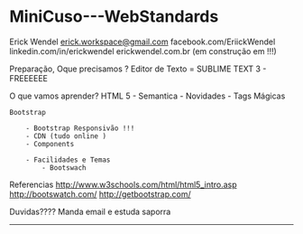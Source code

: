 # MiniCuso---WebStandards
Erick Wendel
erick.workspace@gmail.com
facebook.com/EriickWendel
linkedin.com/in/erickwendel
erickwendel.com.br (em construção em !!!)


Preparação, Oque precisamos ?
Editor de Texto = SUBLIME TEXT 3 - FREEEEEE

O que vamos aprender?
	HTML 5
		- Semantica
		- Novidades 
		- Tags Mágicas

	Bootstrap

		- Bootstrap Responsivão !!!
		- CDN (tudo online )
		- Components

		- Facilidades e Temas
			- Bootswach


Referencias
	http://www.w3schools.com/html/html5_intro.asp
	http://bootswatch.com/
	http://getbootstrap.com/

Duvidas???? 
	Manda email e estuda saporra
	
--------------------------
